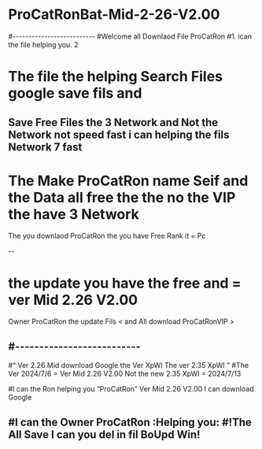 # ProCatRonBat-Mid-2-26-V2.00


#--------------------------
#Welcome all Downlaod File ProCatRon
#1. ican the file helping you. 2<join>  
# The file the helping Search Files google save fils and 

Save Free Files the 3 Network and Not the Network not speed fast i can   helping the fils Network 7 fast <Welcome all >
--- 
# The Make ProCatRon name Seif and the Data all free the  the no the VIP the have 3 Network

The you downlaod ProCatRon the you have Free Rank it = Pc 

--
# the update you have the free and  = ver Mid 2.26 V2.00

Owner ProCatRon the update Fils <Thx all download Free >
                                < and All download ProCatRonVIP >

                                
#--------------------------
------------------------------------------------------------
#“    Ver 2.26 Mid download Google the Ver XpWI The ver 2.35 XpWI                                                                  ”
#The Ver 2024/7/6 = Ver Mid 2.26 V2.00 
Not the new 2.35 XpWI = 2024/7/13
   
 
#I can the Ron helping you “ProCatRon” Ver Mid 2.26 V2.00   I can download Google 

#I can the Owner ProCatRon :Helping you:
#!The All Save I can you del in fil BoUpd Win!
-----------------------------------------------------------------------



